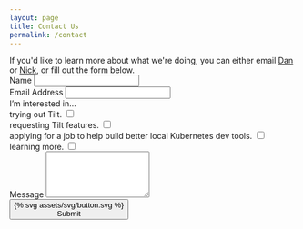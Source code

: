 ```yaml
---
layout: page
title: Contact Us
permalink: /contact
---
```


<div class="col-3of4 u-marginBottomUnit">
If you'd like to learn more about what we're doing, you can either
email <a href="mailto:dan@windmill.engineering">Dan</a> or <a href="mailto:nick@windmill.engineering">Nick</a>,
or fill out the form below.
</div>

<form action="https://formspree.io/hi@windmill.engineering" method="POST">
<div class="formItem">
  <label for="name">Name</label>
  <input id="name" name="name" required>
</div>

<div class="formItem">
  <label for="email">Email Address</label>
  <input type="email" id="email" name="email" required>
</div>

<div class="formItem">
  <div class="formItem-label">I’m interested in…</div>

  <div class="row">
  <div class="formItem-option col-1of2">
    <label for="interest-trying">trying out Tilt.</label>
    <input type="checkbox" id="interest-trying" name="interest" value="trying out Tilt">
    <div class="formItem-checkbox"></div>
  </div>

  <div class="formItem-option col-1of2">
    <label for="interest-feedback">requesting Tilt features.</label>
    <input type="checkbox" id="interest-feedback" name="interest" value="requesting Tilt features">
    <div class="formItem-checkbox"></div>
  </div>

  <div class="formItem-option col-1of2">
    <label for="interest-job">applying for a job to help build better local Kubernetes dev tools.</label>
    <input type="checkbox" id="interest-job" name="interest" value="applying for a job">
    <div class="formItem-checkbox"></div>
  </div>

  <div class="formItem-option col-1of2">
    <label for="interest-other">learning more.</label>
    <input type="checkbox" id="interest-other" name="interest" value="learning more">
    <div class="formItem-checkbox"></div>
  </div>
  </div>
</div>

<div class="formItem">
  <label for="message">Message</label>
  <textarea id="message" name="message" rows="5"></textarea>
</div>

<div class="u-marginBottom2_5">
  <button class="brandButton" type="submit">
    {% svg assets/svg/button.svg %}
    <div class="buttonLabel brandButton-text">
      Submit
    </div>
  </button>
</div>

<input type="hidden" name="_next" value="https://tilt.build/thanks"/>
</form>

